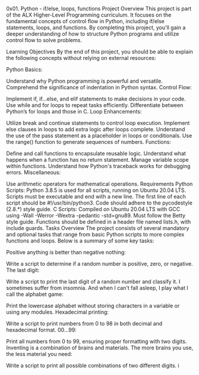 0x01. Python - if/else, loops, functions
Project Overview
This project is part of the ALX Higher-Level Programming curriculum. It focuses on the fundamental concepts of control flow in Python, including if/else statements, loops, and functions. By completing this project, you'll gain a deeper understanding of how to structure Python programs and utilize control flow to solve problems.

Learning Objectives
By the end of this project, you should be able to explain the following concepts without relying on external resources:

Python Basics:

Understand why Python programming is powerful and versatile.
Comprehend the significance of indentation in Python syntax.
Control Flow:

Implement if, if...else, and elif statements to make decisions in your code.
Use while and for loops to repeat tasks efficiently.
Differentiate between Python’s for loops and those in C.
Loop Enhancements:

Utilize break and continue statements to control loop execution.
Implement else clauses in loops to add extra logic after loops complete.
Understand the use of the pass statement as a placeholder in loops or conditionals.
Use the range() function to generate sequences of numbers.
Functions:

Define and call functions to encapsulate reusable logic.
Understand what happens when a function has no return statement.
Manage variable scope within functions.
Understand how Python's traceback works for debugging errors.
Miscellaneous:

Use arithmetic operators for mathematical operations.
Requirements
Python Scripts:
Python 3.8.5 is used for all scripts, running on Ubuntu 20.04 LTS.
Scripts must be executable and end with a new line.
The first line of each script should be #!/usr/bin/python3.
Code should adhere to the pycodestyle (2.8.*) style guide.
C Scripts:
Compiled on Ubuntu 20.04 LTS with GCC using -Wall -Werror -Wextra -pedantic -std=gnu89.
Must follow the Betty style guide.
Functions should be defined in a header file named lists.h, with include guards.
Tasks Overview
The project consists of several mandatory and optional tasks that range from basic Python scripts to more complex functions and loops. Below is a summary of some key tasks:

Positive anything is better than negative nothing:

Write a script to determine if a random number is positive, zero, or negative.
The last digit:

Write a script to print the last digit of a random number and classify it.
I sometimes suffer from insomnia. And when I can't fall asleep, I play what I call the alphabet game:

Print the lowercase alphabet without storing characters in a variable or using any modules.
Hexadecimal printing:

Write a script to print numbers from 0 to 98 in both decimal and hexadecimal format.
00...99:

Print all numbers from 0 to 99, ensuring proper formatting with two digits.
Inventing is a combination of brains and materials. The more brains you use, the less material you need:

Write a script to print all possible combinations of two different digits.
i
